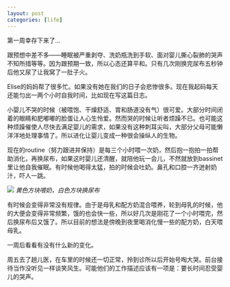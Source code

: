 ```yaml
---
layout: post
categories: [life]
---
```


第一周幸存下来了...

跟预想中差不多——睡眠被严重剥夺、洗奶瓶洗到手软、面对婴儿撕心裂肺的哭声不知所措等等。因为跟预期一致，所以心态还算平和。只有几次刚换完尿布五秒钟后他又尿了让我窝了一肚子火。

Elise的妈妈帮了很多忙。如果没有她在我们的日子会悲惨很多。现在我起码每天还能匀出一两个小时自我时间，比如现在写这篇日志。

小婴儿不哭的时候（被喂饱、干燥舒适、胃和肠道没有气）很可爱。大部分时间闭着的眼睛和肥嘟嘟的脸蛋让人心生怜爱。然而哭的时候让听者烦躁不已。也可能这种烦躁催使人尽快去满足婴儿的需求，如果没有这种刺耳尖叫，大部分父母可能懒洋洋地处理事情了。所以进化让婴儿变成一种很会操纵人的生物。

现在的routine（努力跟进并保持）是每三个小时喂一次奶，然后抱一抱拍一拍帮助消化，再换尿布，如果这时婴儿还清醒，就陪他玩一会儿，不然就放到bassinet里让他自我催眠。有时候他喝得太猛，拍的时候会吐奶。鼻孔和口腔一齐迸射奶汁，吓人一跳。

![](https://user-images.githubusercontent.com/7303373/131900192-16b9feed-6751-45f5-9776-2180824187fc.png)
*黄色方块喂奶，白色方块换尿布*

有时候会变得非常没有规律。由于是母乳和配方奶混合喂养，轮到母乳的时候，他的大便会变得非常频繁，饿的也会快一些，所以好几次是刚花了一个小时喂完，然后换尿布后又饿了。所以目前的想法是傍晚到夜里喝消化慢一些的配方奶，白天喂母乳。

一周后看看有没有什么新的变化。

周五去了趟儿医，在车里的时候还一切正常，拎到诊所以后开始号啕大哭。前台接待当作没听见一样谈笑风生。可能他们的工作描述应该有一项是：要长时间忍受婴儿的哭声。